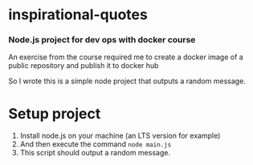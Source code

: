 # inspirational-quotes
### Node.js project for dev ops with docker course
An exercise from the course required me to create a docker image of a public repository and publish it to docker hub

So I wrote this is a simple node project that outputs a random message.

# Setup project
1) Install node.js on your machine (an LTS version for example)
2) And then execute the command ``node main.js``
3) This script should output a random message.
